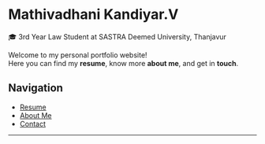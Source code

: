 # Mathivadhani Kandiyar.V

🎓 3rd Year Law Student at SASTRA Deemed University, Thanjavur

Welcome to my personal portfolio website!  
Here you can find my **resume**, know more **about me**, and get in **touch**.

## Navigation
- [Resume](resume.md)
- [About Me](about.md)
- [Contact](contact.md)

---
